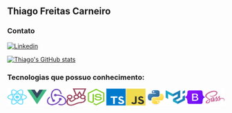 
  ## Thiago Freitas Carneiro


### Contato
[![Linkedin](https://img.shields.io/badge/LinkedIn-0077B5?style=for-the-badge&logo=linkedin&logoColor=white)](https://www.linkedin.com/in/thiago-freitas-carneiro-39359270/)

[![Thiago's GitHub stats](https://github-readme-stats.vercel.app/api?username=thiagofreitascarneiro&hide=prs,contribs&count_private=true&show_icons=true&theme=tokyonight)](https://github.com/thiagofreitascarneiro/)
</br>

### Tecnologias que possuo conhecimento:
 <div style="display:flex">

<img align="center" alt="react" height="40" width="50" src="https://raw.githubusercontent.com/devicons/devicon/master/icons/react/react-original.svg">
<img align="center" alt="typescript" height="40" width="50" src="https://raw.githubusercontent.com/devicons/devicon/master/icons/vuejs/vuejs-original.svg">
<img align="center" alt="redux" height="40" width="50" src="https://raw.githubusercontent.com/devicons/devicon/master/icons/redux/redux-original.svg">
<img align="center" alt="jest" height="40" width="50" src="https://raw.githubusercontent.com/devicons/devicon/master/icons/jest/jest-plain.svg">

<img align="center" alt="nodejs" height="40" width="50" src="https://raw.githubusercontent.com/devicons/devicon/master/icons/nodejs/nodejs-original.svg">

<img align="center" alt="typescript" height="40" width="50" src="https://raw.githubusercontent.com/devicons/devicon/master/icons/typescript/typescript-original.svg">
<img align="center" alt="typescript" height="40" width="50" src="https://raw.githubusercontent.com/devicons/devicon/master/icons/javascript/javascript-original.svg">
<img align="center" alt="typescript" height="40" width="50" src="https://raw.githubusercontent.com/devicons/devicon/master/icons/python/python-original.svg">

<img align="center" alt="materialui" height="40" width="50" src="https://raw.githubusercontent.com/devicons/devicon/master/icons/materialui/materialui-original.svg">
<img align="center" alt="materialui" height="40" width="50" src="https://raw.githubusercontent.com/devicons/devicon/master/icons/bootstrap/bootstrap-original.svg">
<img align="center" alt="materialui" height="40" width="50" src="https://raw.githubusercontent.com/devicons/devicon/master/icons/sass/sass-original.svg">


</div>




 




